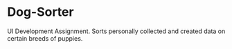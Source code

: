 # Dog-Sorter
UI Development Assignment. Sorts personally collected and created data on certain breeds of puppies.
